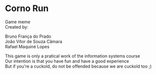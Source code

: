 # Corno Run
Game meme  
Created by:  

  Bruno França do Prado  
  João Vítor de Souza Câmara  
  Rafael Maquiné Lopes  
  
This game is only a pratical work of the information systems course  
Our intention is that you have fun and have a good experience  
But if you're a cuckold, do not be offended because we are cuckold too ;)  
 
